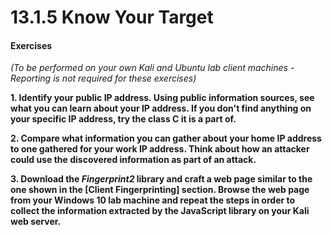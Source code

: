# 13.1.5 Know Your Target
#### Exercises
_(To be performed on your own Kali and Ubuntu lab client machines - Reporting is not required for these exercises)_

**1.  Identify your public IP address. Using public information sources, see what you can learn about your IP address. If you don't find anything on your specific IP address, try the class C it is a part of.**



**2.  Compare what information you can gather about your home IP address to one gathered for your work IP address. Think about how an attacker could use the discovered information as part of an attack.**



**3.  Download the _Fingerprint2_ library and craft a web page similar to the one shown in the [Client Fingerprinting] section. Browse the web page from your Windows 10 lab machine and repeat the steps in order to collect the information extracted by the JavaScript library on your Kali web server.**